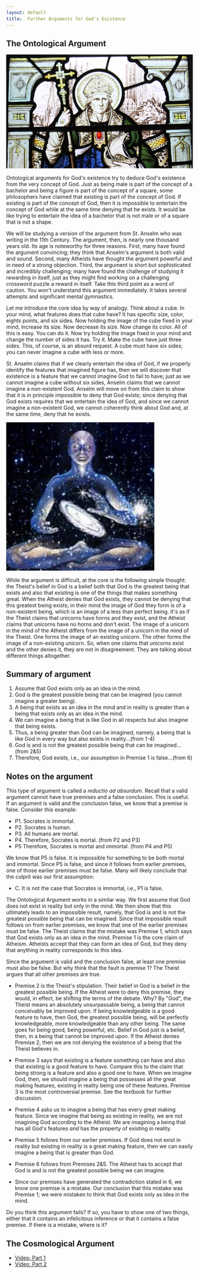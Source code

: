 ```yaml
---
layout: default
title:  Further Arguments for God's Existence
---
```



## The Ontological Argument 


![image](ans.jpg)

Ontological arguments for God's existence try to deduce God's existence from the very concept of God. Just as being male is part of the concept of a bachelor and being a figure is part of the concept of a square, some philosophers have claimed that existing is part of the concept of God. If existing is part of the concept of God, then it is impossible to entertain the concept of God while at the same time denying that he exists. It would be like trying to entertain the idea of a bachelor that is not male or of a square that is not a shape. 

We will be studying a version of the argument from St. Anselm who was writing in the 11th Century. The argument, then, is nearly one thousand years old. Its age is noteworthy for three reasons. First, many have found the argument convincing; they think that Anselm's argument is both valid and sound. Second, many Atheists have thought the argument powerful and in need of a strong objection. Third, the argument is short but sophisticated and incredibly challenging; many have found the challenge of studying it rewarding in itself, just as they might find working on a challenging crossword puzzle a reward in itself. Take this third point as a word of caution. You won't understand this argument immediately. It takes several attempts and significant mental gymnastics. 

Let me introduce the core idea by way of analogy. Think about a cube. In your mind, what features does that cube have? It has specific size, color, eights points, and six sides. Now holding the image of the cube fixed in your mind, increase its size. Now decrease its size. Now change its  color. All of this is easy. You can do it. Now try holding the image fixed in your mind and change the number of sides it has. Try it. Make the cube have just three sides. This, of course, is an absurd request. A cube must have six sides; you can never imagine a cube with less or more. 

St. Anselm claims that if we clearly entertain the idea of God, if we properly identify the features that imagined figure has, then we will discover that existence is a feature that we cannot imagine God to fail to have; just as we cannot imagine a cube without six sides, Anselm claims that we cannot imagine a non-existent God. Anselm will move on from this claim to show that it is in principle impossible to deny that God exists; since denying that God exists requires that we entertain the idea of God, and since we cannot imagine a non-existent God, we cannot coherently think about God and, at the same time, deny that he exists. 

![A perfect being](omn.jpg)

While the argument is difficult, at the core is the following simple thought: the Theist's belief in God is a belief both that God is the greatest being that exists and also that existing is one of the things that makes something great. When the Atheist denies that God exists, they cannot be denying that this greatest being exists; in their mind the image of God they form is of a non-existent being, which is an image of a less than perfect being. It's as if the Theist claims that unicorns have horns and they exist, and the Atheist claims that unicorns have no horns and don't exist. The image of a unicorn in the mind of the Atheist differs from the image of a unicorn in the mind of the Theist. One forms the image of an existing unicorn. The other forms the image of a non-existing unicorn. So, when one claims that unicorns exist and the other denies it, they are not in disagreement. They are talking about different things altogether. 

## Summary of argument

1. Assume that God exists only as an idea in the mind.
1. God is the greatest possible being that can be imagined (you cannot imagine a greater being).
3. A being that exists as an idea in the mind and in reality is greater than a being that exists only as an idea in the mind.
4. We can imagine a being that is like God in all respects but also imagine that being exists.
4. Thus, a being greater than God can be imagined, namely, a being that is like God in every way but also exists in reality...(from 1-4)
5. God is and is not the greatest possible being that can be imagined...(from 2&5)
6. Therefore, God exists, i.e., our assumption in Premise 1 is false...(from 6)


## Notes on the argument 

This type of argument is called a *reductio ad absurdum*. Recall that a valid argument cannot have true premises and a false conclusion. This is useful. If an argument is valid and the conclusion false, we know that a premise is false. Consider this example:
 
+ P1. Socrates is immortal. 
+ P2. Socrates is human. 
+ P3. All humans are mortal. 
+ P4. Therefore, Socrates is mortal. (from P2 and P3)
+ P5 Therefore, Socrates is mortal and immortal. (from P4 and P5)

We know that P5 is false. It is impossible for something to be both mortal and immortal. Since P5 is false, and since it follows from earlier premises, one of those earlier premises must be false. Many will likely conclude that the culprit was our first assumption: 

+ C. It is not the case that Socrates is immortal, i.e., P1 is false. 

The Ontological Argument works in a similar way. We first assume that God does not exist in reality but only in the mind. We then show that this ultimately leads to an impossible result, namely, that God is and is not the greatest possible being that can be imagined. Since that impossible result follows on from earlier premises, we know that one of the earlier premises must be false. The Theist claims that the mistake was Premise 1, which says that God exists only as an idea in the mind. Premise 1 is the core claim of Atheism. Atheists accept that they can form an idea of God, but they deny that anything in reality corresponds to this idea. 

Since the argument is valid and the conclusion false, at least one premise must also be false. But why think that the fault is premise 1? The Theist argues that all other premises are true. 


+ Premise 2 is the Theist's stipulation. Their belief in God is a belief in the greatest possible being. If the Atheist were to deny this premise, they would, in effect, be shifting the terms of the debate. Why? By "God", the Theist means an absolutely unsurpassable being, a being that cannot conceivably be improved upon. If being knowledgeable is a good feature to have, then God, the greatest possible being, will be perfectly knowledgeable, more knowledgeable than any other being. The same goes for being good, being powerful, etc. Belief in God just is a belief, then, in a being that cannot be improved upon. If the Atheist denies Premise 2, then we are not denying the existence of a being that the Theist believes in. 

+ Premise 3 says that existing is a feature something can have and also that existing is a good feature to have. Compare this to the claim that being strong is a feature and also a good one to have. When we imagine God, then, we should imagine a being that possesses all the great making features, existing in reality being one of these features. Premise 3 is the most controversial premise. See the textbook for further discussion.

+ Premise 4 asks us to imagine a being that has every great making feature. Since we imagine that being as existing in reality, we are not imagining God according to the Atheist. We are imagining a being that has all God's features *and* has the property of existing in reality. 

+ Premise 5 follows from our earlier premises. If God does not exist in reality but existing in reality is a great making feature, then we can easily imagine a being that is greater than God. 

+ Premise 6 follows from Premises 2&5. The Atheist has to accept that  God is and is not the greatest possible being we can imagine. 

+ Since our premises have generated the contradiction stated in 6, we know one premise is a mistake. Our conclusion that this mistake was Premise 1; we were mistaken to think that God exists only as idea in the mind. 


Do you think this argument fails? If so, you have to show one of two things, either that it contains an infelicitous inference or that it contains a false premise. If there is a mistake, where is it? 



## The Cosmological Argument ##

+ [Video: Part 1](https://www.youtube.com/watch?v=2zS1HiuWPMA)
+ [Video: Part 2](https://www.youtube.com/watch?v=mBMAMIFw9n4)


